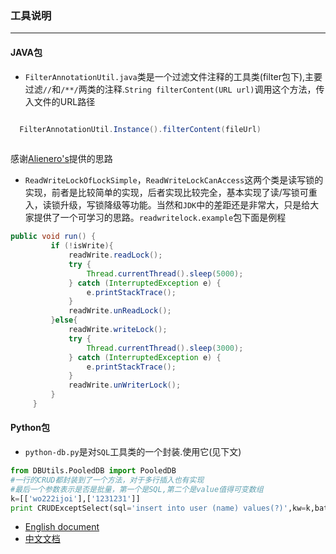 ### 工具说明 ###
-------------------
#### JAVA包 ####
- `FilterAnnotationUtil.java`类是一个过滤文件注释的工具类(filter包下),主要过滤`//`和`/**/`两类的注释.`String filterContent(URL url)`调用这个方法，传入文件的URL路径
```java

  FilterAnnotationUtil.Instance().filterContent(fileUrl)
  
```
 感谢[Alienero's](https://github.com/Alienero)提供的思路

- `ReadWriteLockOfLockSimple`，`ReadWriteLockCanAccess`这两个类是读写锁的实现，前者是比较简单的实现，后者实现比较完全，基本实现了读/写锁可重入，读锁升级，写锁降级等功能。当然和`JDK`中的差距还是非常大，只是给大家提供了一个可学习的思路。`readwritelock.example`包下面是例程
```java
public void run() {                                                                
         if (!isWrite){                                             
             readWrite.readLock();                                  
             try {                                                  
                 Thread.currentThread().sleep(5000);              
             } catch (InterruptedException e) {                 
                 e.printStackTrace();                              
             }                                                  
             readWrite.unReadLock();                          
         }else{                                                 
             readWrite.writeLock();                                             
             try {                                                   
                 Thread.currentThread().sleep(3000);             
             } catch (InterruptedException e) {                     
                 e.printStackTrace();                        
             }                                                          
             readWrite.unWriterLock();                                               
         }                                                                              
     }                                                                                  
```

#### Python包 ####
- `python-db.py`是对`SQL`工具类的一个封装.使用它(见下文)
```python
from DBUtils.PooledDB import PooledDB
#一行的CRUD都封装到了一个方法，对于多行插入也有实现
#最后一个参数表示是否是批量，第一个是SQL,第二个是value值得可变数组
k=[['wo222ijoi'],['1231231']]
print CRUDExceptSelect(sql='insert into user (name) values(?)',kw=k,batch=True)

```
- [English document](https://github.com/xiexiaodong/Utils/blob/master/README.md)
- [中文文档](https://github.com/xiexiaodong/Utils/blob/master/README_ZH_CN.md)
